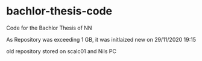 # bachlor-thesis-code
Code for the Bachlor Thesis of NN

As Repository was exceeding 1 GB, it was initlaized new on 29/11/2020 19:15

old repository stored on scalc01 and Nils PC